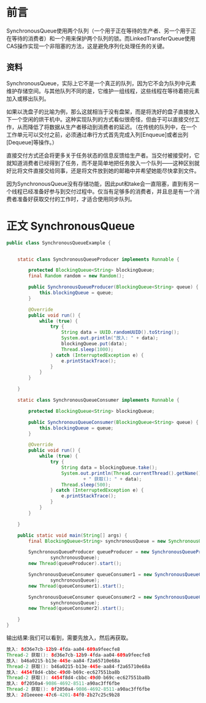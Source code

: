 # 前言
SynchronousQueue使用两个队列（一个用于正在等待的生产者、另一个用于正在等待的消费者）和一个用来保护两个队列的锁。而LinkedTransferQueue使用CAS操作实现一个非阻塞的方法，这是避免序列化处理任务的关键。
## 资料
SynchronousQueue，实际上它不是一个真正的队列，因为它不会为队列中元素维护存储空间。与其他队列不同的是，它维护一组线程，这些线程在等待着把元素加入或移出队列。

如果以洗盘子的比喻为例，那么这就相当于没有盘架，而是将洗好的盘子直接放入下一个空闲的烘干机中。这种实现队列的方式看似很奇怪，但由于可以直接交付工作，从而降低了将数据从生产者移动到消费者的延迟。（在传统的队列中，在一个工作单元可以交付之前，必须通过串行方式首先完成入列[Enqueue]或者出列[Dequeue]等操作。）

直接交付方式还会将更多关于任务状态的信息反馈给生产者。当交付被接受时，它就知道消费者已经得到了任务，而不是简单地把任务放入一个队列——这种区别就好比将文件直接交给同事，还是将文件放到她的邮箱中并希望她能尽快拿到文件。

因为SynchronousQueue没有存储功能，因此put和take会一直阻塞，直到有另一个线程已经准备好参与到交付过程中。仅当有足够多的消费者，并且总是有一个消费者准备好获取交付的工作时，才适合使用同步队列。
# 正文 SynchronousQueue
````java
public class SynchronousQueueExample {


    static class SynchronousQueueProducer implements Runnable {

        protected BlockingQueue<String> blockingQueue;
        final Random random = new Random();

        public SynchronousQueueProducer(BlockingQueue<String> queue) {
            this.blockingQueue = queue;
        }

        @Override
        public void run() {
            while (true) {
                try {
                    String data = UUID.randomUUID().toString();
                    System.out.println("放入: " + data);
                    blockingQueue.put(data);
                    Thread.sleep(1000);
                } catch (InterruptedException e) {
                    e.printStackTrace();
                }
            }
        }

    }

    static class SynchronousQueueConsumer implements Runnable {

        protected BlockingQueue<String> blockingQueue;

        public SynchronousQueueConsumer(BlockingQueue<String> queue) {
            this.blockingQueue = queue;
        }

        @Override
        public void run() {
            while (true) {
                try {
                    String data = blockingQueue.take();
                    System.out.println(Thread.currentThread().getName()
                            + " 获取(): " + data);
                    Thread.sleep(500);
                } catch (InterruptedException e) {
                    e.printStackTrace();
                }
            }
        }

    }

    public static void main(String[] args) {
        final BlockingQueue<String> synchronousQueue = new SynchronousQueue<String>();

        SynchronousQueueProducer queueProducer = new SynchronousQueueProducer(
                synchronousQueue);
        new Thread(queueProducer).start();

        SynchronousQueueConsumer queueConsumer1 = new SynchronousQueueConsumer(
                synchronousQueue);
        new Thread(queueConsumer1).start();

        SynchronousQueueConsumer queueConsumer2 = new SynchronousQueueConsumer(
                synchronousQueue);
        new Thread(queueConsumer2).start();

    }
}

````
输出结果:我们可以看到，需要先放入，然后再获取。
```java
放入: 8d36e7cb-12b9-4fda-aa04-609a9feecfe8
Thread-2 获取(): 8d36e7cb-12b9-4fda-aa04-609a9feecfe8
放入: b46a0215-b13e-445e-aa84-f2a65710e68a
Thread-2 获取(): b46a0215-b13e-445e-aa84-f2a65710e68a
放入: 4454f8d4-cbbc-49d0-b69c-ec627551ba8b
Thread-2 获取(): 4454f8d4-cbbc-49d0-b69c-ec627551ba8b
放入: 0f2050a4-9086-4692-8511-a90ac3ff6fbe
Thread-2 获取(): 0f2050a4-9086-4692-8511-a90ac3ff6fbe
放入: 2d1eeeee-47c6-4201-84f0-2b27c25c9b28
```